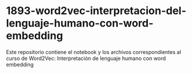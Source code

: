 # 1893-word2vec-interpretacion-del-lenguaje-humano-con-word-embedding
Este repositorio contiene el notebook y los archivos correspondientes al curso de Word2Vec: Interpretación de lenguaje humano con word embedding
